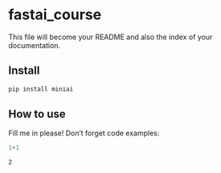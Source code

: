 # fastai_course

<!-- WARNING: THIS FILE WAS AUTOGENERATED! DO NOT EDIT! -->

This file will become your README and also the index of your
documentation.

## Install

``` sh
pip install miniai
```

## How to use

Fill me in please! Don’t forget code examples:

``` python
1+1
```

    2
